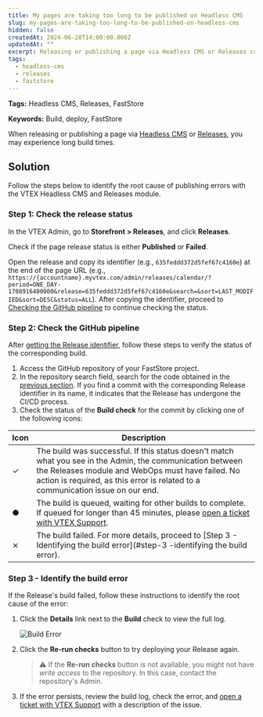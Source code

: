 ```yaml
---
title: My pages are taking too long to be published on Headless CMS
slug: my-pages-are-taking-too-long-to-be-published-on-headless-cms
hidden: false
createdAt: 2024-06-28T14:00:00.000Z
updatedAt: ""
excerpt: Releasing or publishing a page via Headless CMS or Releases can take a long build times
tags:
  - headless-cms
  - releases
  - faststore
---
```


**Tags:** Headless CMS, Releases, FastStore

**Keywords:** Build, deploy, FastStore

When releasing or publishing a page via [Headless CMS](https://help.vtex.com/en/tutorial/headless-cms-overview--3U5gvhHdQL0jczYH8gjX09) or [Releases](https://help.vtex.com/en/tutorial/releases-module-beta--n2tN0WX5I6MJMbrJrS0Kb), you may experience long build times.

## Solution

Follow the steps below to identify the root cause of publishing errors with the VTEX Headless CMS and Releases module.

### Step 1: Check the release status

In the VTEX Admin, go to **Storefront > Releases**, and click **Releases**.

Check if the page release status is either **Published** or **Failed**.

Open the release and copy its identifier (e.g., `635feddd372d5fef67c4160e`) at the end of the page URL (e.g., `https://{accountname}.myvtex.com/admin/releases/calendar/?period=ONE_DAY-1708916400000&release=635feddd372d5fef67c4160e&search=&sort=LAST_MODIFIED&sort=DESC&status=ALL`). After copying the identifier, proceed to [Checking the GitHub pipeline](#step-2-checking-the-github-pipeline) to continue checking the status.

### Step 2: Check the GitHub pipeline

After [getting the Release identifier](#step-1-verifying-the-release-status), follow these steps to verify the status of the corresponding build.

1. Access the GitHub repository of your FastStore project.
2. In the repository search field, search for the code obtained in the [previous section](#step-1-verifying-the-release-status). If you find a commit with the corresponding Release identifier in its name, it indicates that the Release has undergone the CI/CD process.
3. Check the status of the **Build check** for the commit by clicking one of the following icons:

| Icon | Description |
| --- | --- |
| ✓ | The build was successful. If this status doesn't match what you see in the Admin, the communication between the Releases module and WebOps must have failed. No action is required, as this error is related to a communication issue on our end. |
| ● | The build is queued, waiting for other builds to complete. If queued for longer than 45 minutes, please [open a ticket with VTEX Support](https://help-tickets.vtex.com/smartlink/sso/login/zendesk). |
| ⨯ | The build failed. For more details, proceed to [Step 3 - Identifying the build error](#step-3 -identifying the build error). |

### Step 3 - Identify the build error

If the Release's build failed, follow these instructions to identify the root cause of the error:

1. Click the **Details** link next to the **Build** check to view the full log.

   ![Build Error](https://vtexhelp.vtexassets.com/assets/docs/src/build-error___13f243f0e4246cd103c904a4baaf3c72.png)

2. Click the **Re-run checks** button to try deploying your Release again.

   > ⚠️ If the **Re-run checks** button is not available, you might not have _write access_ to the repository. In this case, contact the repository's Admin.

3. If the error persists, review the build log, check the error, and [open a ticket with VTEX Support](https://help-tickets.vtex.com/smartlink/sso/login/zendesk) with a description of the issue.
